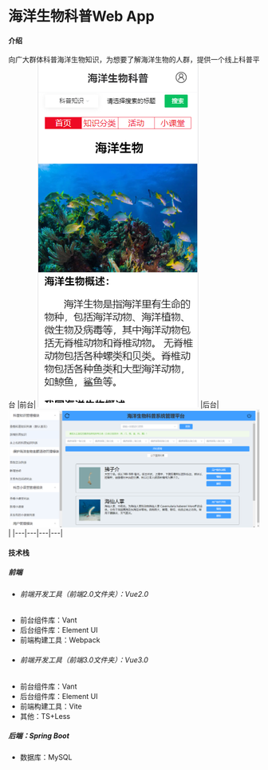 # 海洋生物科普Web App

#### 介绍
向广大群体科普海洋生物知识，为想要了解海洋生物的人群，提供一个线上科普平台
|前台| ![输入图片说明](%E6%95%88%E6%9E%9C%E5%9B%BE/%E5%89%8D%E5%8F%B0-screenshots/index+home.PNG) |后台|![输入图片说明](%E6%95%88%E6%9E%9C%E5%9B%BE/%E5%90%8E%E5%8F%B0-screenshots/index%20knowledge.png) |
|---|---|---|---|




#### 技术栈
##### 前端
- ###### 前端开发工具（前端2.0文件夹）：Vue2.0
-  前台组件库：Vant
-  后台组件库：Element UI
-  前端构建工具：Webpack
- ###### 前端开发工具（前端3.0文件夹）：Vue3.0
-  前台组件库：Vant
-  后台组件库：Element UI
-  前端构建工具：Vite
-  其他：TS+Less
##### 后端：Spring Boot
- 数据库：MySQL
